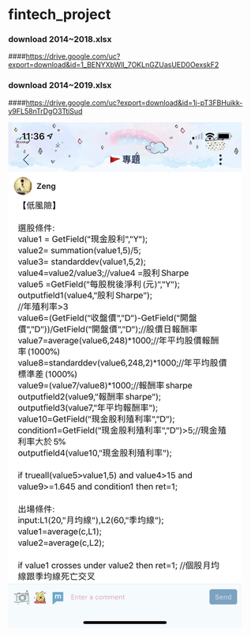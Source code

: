 # fintech_project

### download 2014~2018.xlsx 
####https://drive.google.com/uc?export=download&id=1_BENYXbWlI_7OKLnGZUasUED0OexskF2

### download 2014~2019.xlsx 
####https://drive.google.com/uc?export=download&id=1j-pT3FBHuikk-y9FL58nTrDgO3TtiSud

<img src="https://raw.githubusercontent.com/Rjunjun/fintech_project/master/img/timeline.jpg"
     style="float: left; margin-right: 10px;" />
